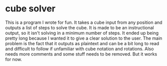 # cube solver
This is a program I wrote for fun. It takes a cube input from any position and outputs a list of steps to solve the cube. It is made to be an instructional output, so it isn't solving in a minimum number of steps. It ended up being pretty long because I wanted it to give a clear solution to the user. The main problem is the fact that it outputs as plaintext and can be a bit long to read and difficult to follow if unfamiliar with cube notation and rotations. Also needs more comments and some stuff needs to be removed. But it works for now.
